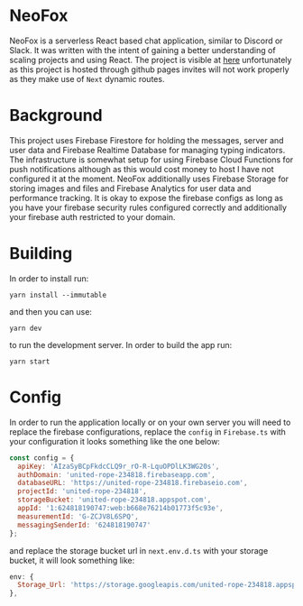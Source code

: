 # NeoFox
NeoFox is a serverless React based chat application, similar to Discord or Slack. It was written with the intent of gaining a better understanding of scaling projects and using React. The project is visible at [here](https://spotandjake.github.io/NeoFox) unfortunately as this project is hosted through github pages invites will not work properly as they make use of `Next` dynamic routes.

# Background
This project uses Firebase Firestore for holding the messages, server and user data and Firebase Realtime Database for managing typing indicators. The infrastructure is somewhat setup for using Firebase Cloud Functions for push notifications although as this would cost money to host I have not configured it at the moment. NeoFox additionally uses Firebase Storage for storing images and files and Firebase Analytics for user data and performance tracking. It is okay to expose the firebase configs as long as you have your firebase security rules configured correctly and additionally your firebase auth restricted to your domain.

# Building
In order to install run:
```
yarn install --immutable
```
and then you can use:
```
yarn dev
```
to run the development server. In order to build the app run:
```
yarn start
```

# Config
In order to run the application locally or on your own server you will need to replace the firebase configurations, replace the `config` in `Firebase.ts` with your configuration it looks something like the one below:
```js
const config = {
  apiKey: 'AIzaSyBCpFkdcCLQ9r_rO-R-LquOPDlLK3WG20s',
  authDomain: 'united-rope-234818.firebaseapp.com',
  databaseURL: 'https://united-rope-234818.firebaseio.com',
  projectId: 'united-rope-234818',
  storageBucket: 'united-rope-234818.appspot.com',
  appId: '1:624818190747:web:b668e76214b01773f5c93e',
  measurementId: 'G-ZCJV8L6SPQ',
  messagingSenderId: '624818190747'
};
```
and replace the storage bucket url in `next.env.d.ts` with your storage bucket, it will look something like:
```js
env: {
  Storage_Url: 'https://storage.googleapis.com/united-rope-234818.appspot.com'
},
```
